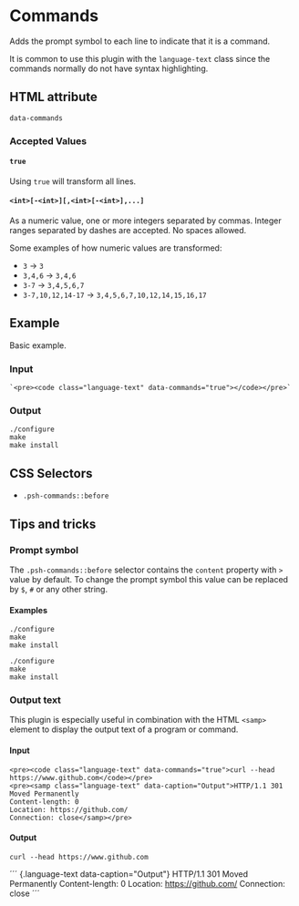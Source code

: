 # Commands

Adds the prompt symbol to each line to indicate that it is a command.

It is common to use this plugin with the `language-text` class since the commands normally do not have syntax highlighting.

## HTML attribute

`data-commands`

### Accepted Values

#### `true`

Using `true` will transform all lines.

#### `<int>[-<int>][,<int>[-<int>],...]`

As a numeric value, one or more integers separated by commas. Integer ranges separated by dashes are accepted. No spaces allowed.

Some examples of how numeric values are transformed:

* `3` -> `3`
* `3,4,6` -> `3,4,6`
* `3-7` -> `3,4,5,6,7`
* `3-7,10,12,14-17` -> `3,4,5,6,7,10,12,14,15,16,17`

## Example

Basic example.

### Input

``` {.language-html}
`<pre><code class="language-text" data-commands="true"></code></pre>`
```

### Output

``` {.language-text data-commands="true"}
./configure
make
make install
```

## CSS Selectors

* `.psh-commands::before`

## Tips and tricks

### Prompt symbol

The `.psh-commands::before` selector contains the `content` property with `>` value by default. To change the prompt symbol this value can be replaced by `$`, `#` or any other string.

#### Examples

<div class="command-demo-dollar">

``` {.language-text data-commands="true"}
./configure
make
make install
```

</div>

<div class="command-demo-full">

``` {.language-text data-commands="true"}
./configure
make
make install
```

</div>

### Output text

This plugin is especially useful in combination with the HTML `<samp>` element to display the output text of a program or command.

#### Input

``` {.language-html}
<pre><code class="language-text" data-commands="true">curl --head https://www.github.com</code></pre>
<pre><samp class="language-text" data-caption="Output">HTTP/1.1 301 Moved Permanently
Content-length: 0
Location: https://github.com/
Connection: close</samp></pre>
```

#### Output

<div class="codesamp">

``` {.language-text data-commands="true"}
curl --head https://www.github.com
```

´´´ {.language-text data-caption="Output"}
HTTP/1.1 301 Moved Permanently
Content-length: 0
Location: https://github.com/
Connection: close
´´´

</div>

